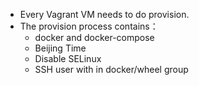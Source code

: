- Every Vagrant VM needs to do provision.
- The provision process contains：
    - docker and docker-compose
    - Beijing Time
    - Disable SELinux
    - SSH user with in docker/wheel group
